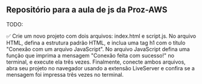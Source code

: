 ## Repositório para a aula de js da Proz-AWS
TODO:

✅ Crie um novo projeto com dois arquivos: index.html e script.js. No arquivo HTML, defina a estrutura padrão HTML, e inclua uma tag h1 com o título "Conexão com um arquivo JavaScript". No arquivo JavaScript defina uma função que imprima a mensagem "Conexão feita com sucesso!" no terminal, e execute ela três vezes. Finalmente, conecte ambos arquivos, abra seu projeto no navegador usando a extensão LiveServer e confira se a mensagem foi impressa três vezes no terminal. 
